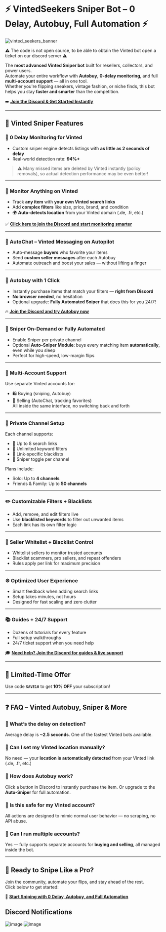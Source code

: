 # ⚡️ VintedSeekers Sniper Bot – 0 Delay, Autobuy, Full Automation ⚡️ 
![vinted_seekers_banner](https://github.com/user-attachments/assets/aeff1aed-8114-4e3f-87da-89ad4ec3b0d1)

⚠️ The code is not open source, to be able to obtain the Vinted bot open a ticket on our discord server ⚠️

The **most advanced Vinted Sniper bot** built for resellers, collectors, and power users.  
Automate your entire workflow with **Autobuy**, **0-delay monitoring**, and full **multi-account support** — all in one tool.  
Whether you're flipping sneakers, vintage fashion, or niche finds, this bot helps you stay **faster and smarter** than the competition.

➡️ [**Join the Discord & Get Started Instantly**](https://discord.gg/QHUzScS7Fj)

---

## 💎 Vinted Sniper Features

### 🚀 **0 Delay Monitoring** for Vinted  
- Custom sniper engine detects listings with **as little as 2 seconds of delay**  
- Real-world detection rate: **94%+**  
> ⚠️ Many missed items are deleted by Vinted instantly (policy removals), so actual detection performance may be even better!

---

### 📡 **Monitor Anything on Vinted**  
- Track **any item** with **your own Vinted search links**  
- Add **complex filters** like size, price, brand, and condition  
- 🌍 **Auto-detects location** from your Vinted domain (.de, .fr, etc.)  

✅ [**Click here to join the Discord and start monitoring smarter**](https://discord.gg/QHUzScS7Fj)

---

### 💬 **AutoChat – Vinted Messaging on Autopilot**  
- Auto-message **buyers** who favorite your items  
- Send **custom seller messages** after each Autobuy  
- Automate outreach and boost your sales — without lifting a finger

---

### 🛒 **Autobuy with 1 Click**  
- Instantly purchase items that match your filters — **right from Discord**  
- **No browser needed**, no hesitation  
- Optional upgrade: **Fully Automated Sniper** that does this for you 24/7!

🔥 [**Join the Discord and try Autobuy now**](https://discord.gg/QHUzScS7Fj)

---

### 🔫 **Sniper On-Demand or Fully Automated**  
- Enable Sniper per private channel  
- Optional **Auto-Sniper Module**: buys every matching item **automatically**, even while you sleep  
- Perfect for high-speed, low-margin flips

---

### 👥 **Multi-Account Support**  
Use separate Vinted accounts for:
- 🛍️ Buying (sniping, Autobuy)  
- 💼 Selling (AutoChat, tracking favorites)  
All inside the same interface, no switching back and forth

---

### 📁 **Private Channel Setup**  
Each channel supports:
- 🔗 Up to 8 search links  
- 🔑 Unlimited keyword filters  
- 🛑 Link-specific blacklists  
- 🎯 Sniper toggle per channel  

Plans include:
- Solo: Up to **4 channels**  
- Friends & Family: Up to **50 channels**

---

### ✏️ **Customizable Filters + Blacklists**  
- Add, remove, and edit filters live  
- Use **blacklisted keywords** to filter out unwanted items  
- Each link has its own filter logic  

---

### 🚫 **Seller Whitelist + Blacklist Control**
- Whitelist sellers to monitor trusted accounts
- Blacklist scammers, pro sellers, and repeat offenders
- Rules apply per link for maximum precision

---

### ⚙️ **Optimized User Experience**  
- Smart feedback when adding search links  
- Setup takes minutes, not hours  
- Designed for fast scaling and zero clutter

---

### 📚 **Guides + 24/7 Support**  
- Dozens of tutorials for every feature  
- Full setup walkthroughs  
- 24/7 ticket support when you need help

🎓 [**Need help? Join the Discord for guides & live support**](https://discord.gg/QHUzScS7Fj)

---

## 🎉 Limited-Time Offer  
Use code **`SAVE10`** to get **10% OFF** your subscription!

---

## ❓ FAQ – Vinted Autobuy, Sniper & More

### 📌 What’s the delay on detection?  
Average delay is **~2.5 seconds**. One of the fastest Vinted bots available.

### 📌 Can I set my Vinted location manually?  
No need — your **location is automatically detected** from your Vinted link (.de, .fr, etc.)

### 📌 How does Autobuy work?  
Click a button in Discord to instantly purchase the item. Or upgrade to the **Auto-Sniper** for full automation.

### 📌 Is this safe for my Vinted account?  
All actions are designed to mimic normal user behavior — no scraping, no API abuse.

### 📌 Can I run multiple accounts?  
Yes — fully supports separate accounts for **buying and selling**, all managed inside the bot.

---

## 🔗 Ready to Snipe Like a Pro?  
Join the community, automate your flips, and stay ahead of the rest.  
Click below to get started:

🎯 [**Start Sniping with 0 Delay, Autobuy, and Full Automation**](https://discord.gg/QHUzScS7Fj)

## Discord Notifications
![image](https://github.com/user-attachments/assets/0ae2ed8e-2766-4153-a702-6c57ced50ea0)
![image](https://github.com/user-attachments/assets/a521f0ce-b11b-450f-bf5d-ee9530b2a16f)

